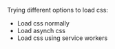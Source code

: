 Trying different options to load css:
- Load css normally
- Load asynch css
- Load css using service workers
